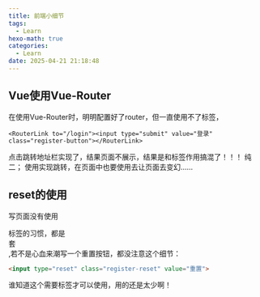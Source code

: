 ```yaml
---
title: 前端小细节
tags: 
  - Learn
hexo-math: true
categories: 
  - Learn
date: 2025-04-21 21:18:48
---
```


## Vue使用Vue-Router
在使用Vue-Router时，明明配置好了router，但一直使用不了<RouterLink>标签，
```vue
<RouterLink to="/login"><input type="submit" value="登录" class="register-button"></RouterLink>
```
点击跳转地址栏实现了，结果页面不展示，结果是<RouterLink>和<RouterView>标签作用搞混了！！！
纯二；
使用<RouterLink>实现跳转，在页面中也要使用<RouterView>去让页面去变幻……

## reset的使用
写页面没有使用<form>标签的习惯，都是<div>套<div>,若不是心血来潮写一个重置按钮，都没注意这个细节：
```html
<input type="reset" class="register-reset" value="重置">
```
谁知道这个需要<form>标签才可以使用，用的还是太少啊！
